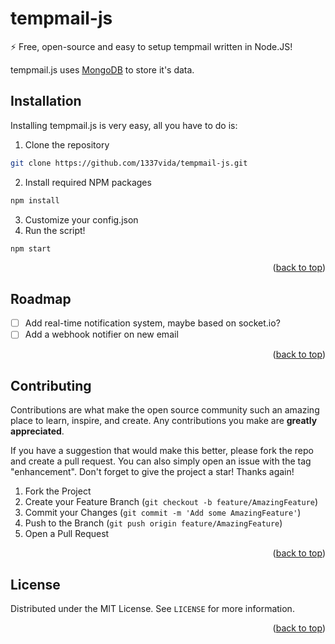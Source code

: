 <div id="top"></div>

# tempmail-js
⚡️ Free, open-source and easy to setup tempmail written in Node.JS!

tempmail.js uses [MongoDB](https://mongodb.com/) to store it's data. 

## Installation
Installing tempmail.js is very easy, all you have to do is:
1. Clone the repository
```sh
git clone https://github.com/1337vida/tempmail-js.git
```
2. Install required NPM packages
```sh
npm install
```
3. Customize your config.json
4. Run the script!
```sh
npm start
```
<p align="right">(<a href="#top">back to top</a>)</p>

## Roadmap
- [ ] Add real-time notification system, maybe based on socket.io?
- [ ] Add a webhook notifier on new email

<p align="right">(<a href="#top">back to top</a>)</p>

## Contributing

Contributions are what make the open source community such an amazing place to learn, inspire, and create. Any contributions you make are **greatly appreciated**.

If you have a suggestion that would make this better, please fork the repo and create a pull request. You can also simply open an issue with the tag "enhancement".
Don't forget to give the project a star! Thanks again!

1. Fork the Project
2. Create your Feature Branch (`git checkout -b feature/AmazingFeature`)
3. Commit your Changes (`git commit -m 'Add some AmazingFeature'`)
4. Push to the Branch (`git push origin feature/AmazingFeature`)
5. Open a Pull Request

<p align="right">(<a href="#top">back to top</a>)</p>

## License

Distributed under the MIT License. See `LICENSE` for more information.

<p align="right">(<a href="#top">back to top</a>)</p>
